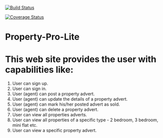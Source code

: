 [![Build Status](https://travis-ci.org/danielMugisha/Property-Pro-Lite.svg?branch=develop)](https://travis-ci.org/danielMugisha/Property-Pro-Lite)

[![Coverage Status](https://coveralls.io/repos/github/danielMugisha/Property-Pro-Lite/badge.svg?branch=develop)](https://coveralls.io/github/danielMugisha/Property-Pro-Lite?branch=develop)



# Property-Pro-Lite
# This web site provides the user with capabilities like:
1. User can sign up.  
2. User can sign in.  
3. User (agent) can post a property advert.  
4. User (agent) can update the details of a property advert.  
5. User (agent) can mark his/her posted advert as sold.  
6. User (agent) can delete a property advert.  
7. User can view all properties adverts.  
8. User can view all properties of a specific type - 2 bedroom, 3 bedroom, mini flat etc.  
9. User can view a specific property advert. 
